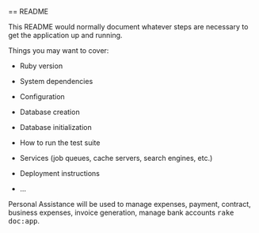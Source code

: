 == README

This README would normally document whatever steps are necessary to get the
application up and running.

Things you may want to cover:

* Ruby version

* System dependencies

* Configuration

* Database creation

* Database initialization

* How to run the test suite

* Services (job queues, cache servers, search engines, etc.)

* Deployment instructions

* ...


Personal Assistance will be used to manage expenses, payment, contract, business expenses, invoice generation, manage bank accounts
<tt>rake doc:app</tt>.
